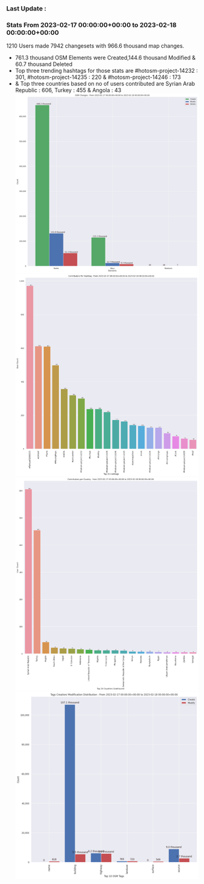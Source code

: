 ### Last Update :

### Stats From 2023-02-17 00:00:00+00:00 to 2023-02-18 00:00:00+00:00

1210 Users made 7942 changesets with 966.6 thousand map changes.
- 761.3 thousand OSM Elements were Created,144.6 thousand Modified & 60.7 thousand Deleted
- Top three trending hashtags for those stats are #hotosm-project-14232 : 301, #hotosm-project-14235 : 220 & #hotosm-project-14246 : 173
-  & Top three countries based on no of users contributed are Syrian Arab Republic : 606, Turkey : 455 & Angola : 43
![Alt text](./charts/osm_changes.png) 
![Alt text](./charts/users_per_hashtag.png) 
![Alt text](./charts/users_per_country.png) 
![Alt text](./charts/tags.png) 
